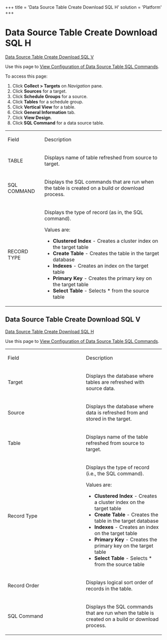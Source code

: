 +++
title = 'Data Source Table Create Download SQL H'
solution = 'Platform'
+++

# Data Source Table Create Download SQL H

[Data Source Table Create Download SQL V](#Data_Source_Table_Create1)

<div class="use">

Use this page to [View Configuration of Data Source Table SQL
Commands](../Use_Cases/View_Configuration_of_Data_Source_Table_SQL_Commands.htm).

</div>

To access this page:

1.  Click <span style="font-weight: bold;">Collect \> Targets</span> on
    <span style="font-style: italic;">Navigation</span> pane.
2.  Click <span style="font-weight: bold;">Sources</span> for a target.
3.  Click <span style="font-weight: bold;">Schedule Groups</span> for a
    source.
4.  Click <span style="font-weight: bold;">Tables</span> for a schedule
    group.
5.  Click <span style="font-weight: bold;">Vertical View</span> for a
    table.
6.  Click <span style="font-weight: bold;">General Information</span>
    tab.
7.  Click <span style="font-weight: bold;">View Design</span>.
8.  Click<span style="font-weight: bold;"> SQL Command</span> for a data
    source table.

<table>
<tbody>
<tr class="odd">
<td><p>Field</p></td>
<td><p>Description</p></td>
</tr>
<tr class="even">
<td><p>TABLE</p></td>
<td><p>Displays name of table refreshed from source to target.</p></td>
</tr>
<tr class="odd">
<td><p>SQL COMMAND</p></td>
<td><p>Displays the SQL commands that are run when the table is created on a build or download process.</p></td>
</tr>
<tr class="even">
<td><p>RECORD TYPE</p></td>
<td><p>Displays the type of record (as in, the SQL command).</p>
<p>Values are:</p>
<ul>
<li><strong>Clustered Index</strong> - Creates a cluster index on the target table</li>
<li><strong>Create Table</strong> - Creates the table in the target database</li>
<li><strong>Indexes</strong> - Creates an index on the target table</li>
<li><strong>Primary Key</strong> - Creates the primary key on the target table</li>
<li><strong>Select Table</strong> - Selects * from the source table</li>
</ul></td>
</tr>
</tbody>
</table>

## <span id="Data_Source_Table_Create1"></span>Data Source Table Create Download SQL V

[Data Source Table Create Download SQL H](#top)

<div class="use">

Use this page to [View Configuration of Data Source Table SQL
Commands](../Use_Cases/View_Configuration_of_Data_Source_Table_SQL_Commands.htm).

</div>

<table>
<colgroup>
<col style="width: 50%" />
<col style="width: 50%" />
</colgroup>
<tbody>
<tr class="odd">
<td><p>Field</p></td>
<td><p>Description</p></td>
</tr>
<tr class="even">
<td><p>Target</p></td>
<td><p>Displays the database where tables are refreshed with source data.</p></td>
</tr>
<tr class="odd">
<td><p>Source</p></td>
<td><p>Displays the database where data is refreshed from and stored in the target.</p></td>
</tr>
<tr class="even">
<td><p>Table</p></td>
<td><p>Displays name of the table refreshed from source to target.</p></td>
</tr>
<tr class="odd">
<td><p>Record Type</p></td>
<td><p>Displays the type of record (i.e., the SQL command).</p>
<p>Values are:</p>
<ul>
<li><strong>Clustered Index</strong> - Creates a cluster index on the target table</li>
<li><strong>Create Table</strong> - Creates the table in the target database</li>
<li><strong>Indexes</strong> - Creates an index on the target table</li>
<li><strong>Primary Key</strong> - Creates the primary key on the target table</li>
<li><strong>Select Table</strong> - Selects * from the source table</li>
</ul></td>
</tr>
<tr class="even">
<td><p>Record Order</p></td>
<td><p>Displays logical sort order of records in the table.</p></td>
</tr>
<tr class="odd">
<td><p>SQL Command</p></td>
<td><p>Displays the SQL commands that are run when the table is created on a build or download process.</p></td>
</tr>
</tbody>
</table>
